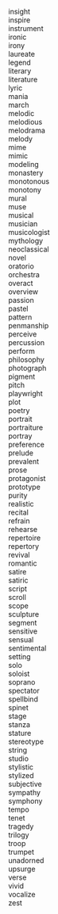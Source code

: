 insight  
inspire  
instrument  
ironic  
irony  
laureate  
legend  
literary  
literature  
lyric  
mania  
march  
melodic  
melodious  
melodrama  
melody  
mime  
mimic  
modeling  
monastery  
monotonous  
monotony  
mural  
muse  
musical  
musician  
musicologist  
mythology  
neoclassical  
novel  
oratorio  
orchestra  
overact  
overview  
passion  
pastel  
pattern  
penmanship  
perceive  
percussion  
perform  
philosophy  
photograph  
pigment  
pitch  
playwright  
plot  
poetry  
portrait  
portraiture  
portray  
preference  
prelude  
prevalent  
prose  
protagonist  
prototype  
purity  
realistic  
recital  
refrain  
rehearse  
repertoire  
repertory  
revival  
romantic  
satire  
satiric  
script  
scroll  
scope  
sculpture  
segment  
sensitive  
sensual  
sentimental  
setting  
solo  
soloist  
soprano  
spectator  
spellbind  
spinet  
stage  
stanza  
stature  
stereotype  
string  
studio  
stylistic  
stylized  
subjective  
sympathy  
symphony  
tempo  
tenet  
tragedy  
trilogy  
troop  
trumpet  
unadorned  
upsurge  
verse  
vivid  
vocalize  
zest  
